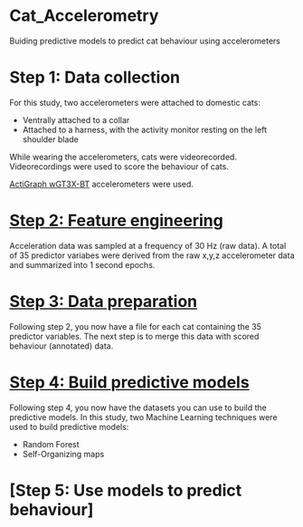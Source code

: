 # Cat_Accelerometry
Buiding predictive models to predict cat behaviour using accelerometers

# Step 1: Data collection
For this study, two accelerometers were attached to domestic cats:
- Ventrally attached to a collar
- Attached to a harness, with the activity monitor resting on the left shoulder blade

While wearing the accelerometers, cats were videorecorded. Videorecordings were used to score the behaviour of cats.

[ActiGraph wGT3X-BT](https://actigraphcorp.com/actigraph-wgt3x-bt/) accelerometers were used.

# [Step 2: Feature engineering](https://github.com/MSmit1992/Cat_Accelerometry/tree/main/Step%202:%20Feature%20engineering)
Acceleration data was sampled at a frequency of 30 Hz (raw data). A total of 35 predictor variabes were derived from the raw x,y,z accelerometer data and summarized into 1 second epochs.

# [Step 3: Data preparation](https://github.com/MSmit1992/Cat_Accelerometry/tree/main/Step%203:%20Data%20preparation)
Following step 2, you now have a file for each cat containing the 35 predictor variables. The next step is to merge this data with scored behaviour (annotated) data.

# [Step 4: Build predictive models](https://github.com/MSmit1992/Cat_Accelerometry/tree/main/Step%204:%20Build%20predictive%20models)
Following step 4, you now have the datasets you can use to build the predictive models.
In this study, two Machine Learning techniques were used to build predictive models:
- Random Forest
- Self-Organizing maps

# [Step 5: Use models to predict behaviour]

